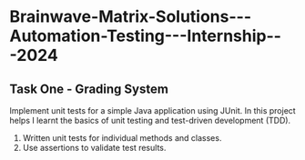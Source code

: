 # Brainwave-Matrix-Solutions---Automation-Testing---Internship---2024

## Task One - Grading System

Implement unit tests for a simple Java application using JUnit. In this project
helps I learnt the basics of unit testing and test-driven development
(TDD). 
  1. Written unit tests for individual methods and classes. 
  2. Use assertions to validate test results.
